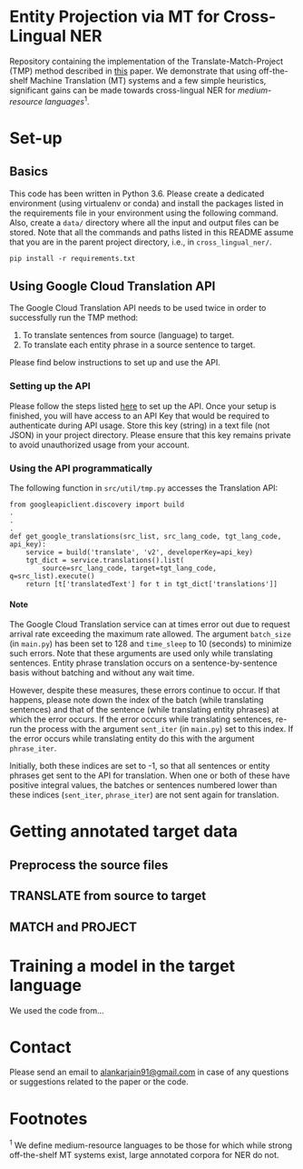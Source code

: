 # Entity Projection via MT for Cross-Lingual NER
Repository containing the implementation of the Translate-Match-Project (TMP)
 method described in [this](https://arxiv.org/pdf/1909.05356.pdf) paper. We 
 demonstrate that using off-the-shelf Machine Translation (MT) systems 
and a few simple heuristics, significant gains can be made towards cross-lingual 
NER for <em>medium-resource languages</em><sup>1</sup>.

# Set-up

## Basics
This code has been written in Python 3.6. Please create a dedicated 
environment (using virtualenv or conda) and install the packages listed in 
the requirements file in your environment using the following command. Also,
create a `data/` directory where all the input and output files can be 
stored. Note that all the commands and paths listed in this README assume 
that you are in the parent project directory, i.e., in `cross_lingual_ner/`.

```
pip install -r requirements.txt
```

## Using Google Cloud Translation API
The Google Cloud Translation API needs to be used twice in order to 
successfully run the TMP method:

<ol>
<li>To translate sentences from source (language) to target.</li>
<li>To translate each entity phrase in a source sentence to target.</li>
</ol>

Please find below instructions to set up and use the API.

### Setting up the API
Please follow the steps listed [here](https://cloud.google.com/translate/docs/advanced/setup-advanced)
to set up the API. Once your setup is finished, you will have access to an 
API Key that would be required to authenticate during API usage. Store this 
key (string) in a text file (not JSON) in your project directory. Please ensure 
that this key remains private to avoid unauthorized usage from your account.

### Using the API programmatically
The following function in `src/util/tmp.py` accesses the Translation API:

```
from googleapiclient.discovery import build
.
.
.
def get_google_translations(src_list, src_lang_code, tgt_lang_code, api_key):
    service = build('translate', 'v2', developerKey=api_key)
    tgt_dict = service.translations().list(
        source=src_lang_code, target=tgt_lang_code, q=src_list).execute()
    return [t['translatedText'] for t in tgt_dict['translations']]
```

#### Note
The Google Cloud Translation service can at times error out due to
 request arrival rate exceeding the maximum rate allowed. The argument 
`batch_size` (in `main.py`) has been set to 128 and `time_sleep` to 10 (seconds)
to minimize such errors. Note that these arguments are used only while 
translating sentences. Entity phrase translation occurs on a 
sentence-by-sentence basis without batching and without any wait time.

However, despite these measures, these errors continue to occur. If that 
happens, please note down the index of the batch (while translating sentences) 
and that of the sentence (while translating entity phrases) at which the error 
occurs. If the error occurs while translating sentences, re-run the process 
with the argument `sent_iter` (in `main.py`) set to this index. If the error 
occurs while translating entity do this with the argument `phrase_iter`.

Initially, both these indices are set to -1, so that all sentences or 
entity phrases get sent to the API for translation. When one or both of these 
have positive integral values, the batches or sentences numbered lower than 
these indices (`sent_iter`, `phrase_iter`) are not sent again for translation.

# Getting annotated target data

## Preprocess the source files

## TRANSLATE from source to target

## MATCH and PROJECT

# Training a model in the target language
We used the code from...

# Contact
Please send an email to alankarjain91@gmail.com in case of any questions or 
suggestions related to the paper or the code.

# Footnotes
<sup>1</sup> We define medium-resource languages to be those for which while 
strong off-the-shelf MT systems exist, large annotated corpora for NER do not.